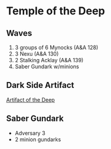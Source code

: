 # Temple of the Deep

## Waves
1. 3 groups of 6 Mynocks (A&A 128)
2. 3 Nexu (A&A 130)
3. 2 Stalking Acklay (A&A 139)
4. Saber Gundark w/minions

## Dark Side Artifact
[Artifact of the Deep](../../gear/artifact_of_the_deep.md)

## Saber Gundark
* Adversary 3
* 2 minion gundarks 